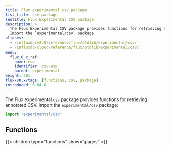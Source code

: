 ```yaml
---
title: Flux experimental csv package
list_title: csv package
seotitle: Flux Experimental CSV package
description: >
  The Flux Experimental CSV package provides functions for retrieving annotated CSV.
  Import the `experimental/csv` package.
aliases:
  - /influxdb/v2.0/reference/flux/stdlib/experimental/csv/
  - /influxdb/cloud/reference/flux/stdlib/experimental/csv/
menu:
  flux_0_x_ref:
    name: csv
    identifier: csv-exp
    parent: experimental
weight: 301
flux/v0.x/tags: [functions, csv, package]
introduced: 0.64.0
---
```


The Flux experimental `csv` package provides functions for retrieving annotated CSV.
Import the `experimental/csv` package:

```js
import "experimental/csv"
```

## Functions
{{< children type="functions" show="pages" >}}

